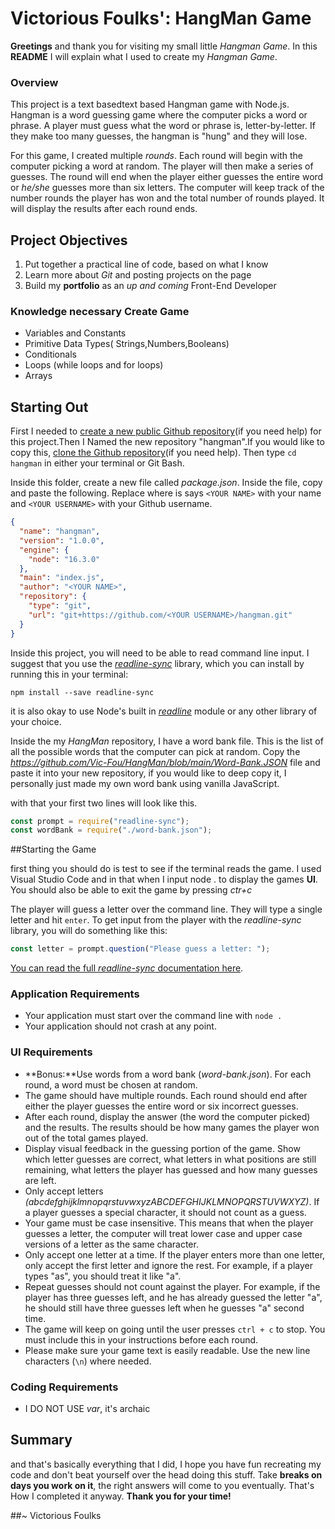# Victorious Foulks': HangMan Game
**Greetings** and thank you for visiting my small little _Hangman Game_. In this **README** I will explain what I used to create my _Hangman Game_.

### Overview
This project is a text basedtext based Hangman game with Node.js. Hangman is a word guessing game where the computer picks a word or phrase. A player must guess what the word or phrase is, letter-by-letter. If they make too many guesses, the hangman is "hung" and they will lose. 

For this game, I created multiple _rounds_. Each round will begin with the computer picking a word at random. The player will then make a series of guesses. The round will end when the player either guesses the entire word or _he/she_ guesses more than six letters. The computer will keep track of the number rounds the player has won and the total number of rounds played. It will display the results after each round ends.

## Project Objectives

1) Put together a practical line of code, based on what I know
2) Learn more about _Git_ and posting projects on the page
3) Build my **portfolio** as an _up and coming_ Front-End Developer

### Knowledge necessary Create Game

* Variables and Constants
* Primitive Data Types( Strings,Numbers,Booleans)
* Conditionals
* Loops (while loops and for loops)
* Arrays

## Starting Out

First I needed to [create a new public Github repository](https://help.github.com/en/articles/create-a-repo)(if you need help) for this project.Then I Named the new repository "hangman".If you would like to copy this, [clone the Github repository](https://help.github.com/en/articles/cloning-a-repository)(if you need help). Then type `cd hangman` in either your terminal or Git Bash.

Inside this folder, create a new file called _package.json_. Inside the file, copy and paste the following. Replace where is says `<YOUR NAME>` with your name and `<YOUR USERNAME>` with your Github username.

```json
{
  "name": "hangman",
  "version": "1.0.0",
  "engine": {
    "node": "16.3.0"
  },
  "main": "index.js",
  "author": "<YOUR NAME>",
  "repository": {
    "type": "git",
    "url": "git+https://github.com/<YOUR USERNAME>/hangman.git"
  }
}
```

Inside this project, you will need to be able to read command line input. I suggest that you use the _[readline-sync](https://www.npmjs.com/package/readline-sync)_ library, which you can install by running this in your terminal:

```shell
npm install --save readline-sync
```

it is also okay to use Node's built in _[readline](https://nodejs.org/api/readline.html)_ module or any other library of your choice.

Inside the my _HangMan_ repository, I have a word bank file. This is the list of all the possible words that the computer can pick at random. Copy the _https://github.com/Vic-Fou/HangMan/blob/main/Word-Bank.JSON_ file and paste it into your new repository, if you would like to deep copy it, I personally just made my own word bank using vanilla JavaScript.

with that your first two lines will look like this.
```javascript
const prompt = require("readline-sync");
const wordBank = require("./word-bank.json");
```

##Starting the Game

first thing you should do is test to see if the terminal reads the game. I used Visual Studio Code and in that when I input node . to display the games **UI**. You should also be able to exit the game by pressing *_ctr+c_*

The player will guess a letter over the command line. They will type a single letter and hit `enter`. To get input from the player with the _readline-sync_ library, you will do something like this:

```javascript
const letter = prompt.question("Please guess a letter: ");
```

[You can read the full _readline-sync_ documentation here](https://www.npmjs.com/package/readline-sync).

### Application Requirements

- Your application must start over the command line with `node .`
- Your application should not crash at any point.

### UI Requirements

- **Bonus:**Use words from a word bank (_word-bank.json_). For each round, a word must be chosen at random.
- The game should have multiple rounds. Each round should end after either the player guesses the entire word or six incorrect guesses.
- After each round, display the answer (the word the computer picked) and the results. The results should be how many games the player won out of the total games played.
- Display visual feedback in the guessing portion of the game. Show which letter guesses are correct, what letters in what positions are still remaining, what letters the player has guessed and how many guesses are left.
- Only accept letters _(abcdefghijklmnopqrstuvwxyzABCDEFGHIJKLMNOPQRSTUVWXYZ)_. If a player guesses a special character, it should not count as a guess.
- Your game must be case insensitive. This means that when the player guesses a letter, the computer will treat lower case and upper case versions of a letter as the same character.
- Only accept one letter at a time. If the player enters more than one letter, only accept the first letter and ignore the rest. For example, if a player types "as", you should treat it like "a".
- Repeat guesses should not count against the player. For example, if the player has three guesses left, and he has already guessed the letter "a", he should still have three guesses left when he guesses "a" second time.
- The game will keep on going until the user presses `ctrl + c` to stop. You must include this in your instructions before each round.
- Please make sure your game text is easily readable. Use the new line characters (`\n`) where needed.

### Coding Requirements

- I DO NOT USE _var_, it's archaic

## Summary

and that's basically everything that I did, I hope you have fun recreating my code and don't beat yourself over the head doing this stuff. Take **breaks on days you work on it**, the right answers will come to you eventually. That's How I completed it anyway. **Thank you for your time!** 

##~ Victorious Foulks
